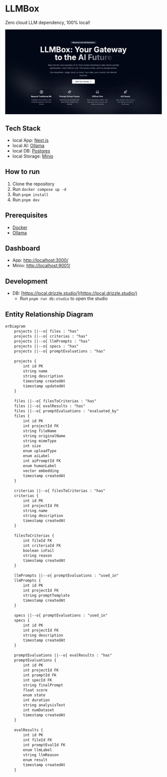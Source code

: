 # LLMBox

Zero cloud LLM dependency, 100% local!

![hero](./public/hero.png)

## Tech Stack

- local App: [Next.js](https://nextjs.org/)
- local AI: [Ollama](https://ollama.com/)
- local DB: [Postgres](https://www.postgresql.org/)
- local Storage: [Minio](https://min.io/)

## How to run

1. Clone the repository
2. Run `docker compose up -d`
3. Run `pnpm install`
4. Run `pnpm dev`

## Prerequisites

- [Docker](https://www.docker.com/)
- [Ollama](https://ollama.com/)

## Dashboard

- App: [http://localhost:3000/](http://localhost:3000/)
- Minio: [http://localhost:9001/](http://localhost:9001/)

## Development

- DB: [https://local.drizzle.studio/](https://local.drizzle.studio/)
  - Run `pnpm run db:studio` to open the studio

## Entity Relationship Diagram

```mermaid
erDiagram
    projects ||--o{ files : "has"
    projects ||--o{ criterias : "has"
    projects ||--o{ llmPrompts : "has"
    projects ||--o{ specs : "has"
    projects ||--o{ promptEvaluations : "has"

    projects {
        int id PK
        string name
        string description
        timestamp createdAt
        timestamp updatedAt
    }

    files ||--o{ filesToCriterias : "has"
    files ||--o{ evalResults : "has"
    files ||--o{ promptEvaluations : "evaluated_by"
    files {
        int id PK
        int projectId FK
        string fileName
        string originalName
        string mimeType
        int size
        enum uploadType
        enum aiLabel
        int aiPromptId FK
        enum humanLabel
        vector embedding
        timestamp createdAt
    }

    criterias ||--o{ filesToCriterias : "has"
    criterias {
        int id PK
        int projectId FK
        string name
        string description
        timestamp createdAt
    }

    filesToCriterias {
        int fileId FK
        int criteriaId FK
        boolean isFail
        string reason
        timestamp createdAt
    }

    llmPrompts ||--o{ promptEvaluations : "used_in"
    llmPrompts {
        int id PK
        int projectId FK
        string promptTemplate
        timestamp createdAt
    }

    specs ||--o{ promptEvaluations : "used_in"
    specs {
        int id PK
        int projectId FK
        string description
        timestamp createdAt
    }

    promptEvaluations ||--o{ evalResults : "has"
    promptEvaluations {
        int id PK
        int projectId FK
        int promptId FK
        int specId FK
        string finalPrompt
        float score
        enum state
        int duration
        string analysisText
        int numDataset
        timestamp createdAt
    }

    evalResults {
        int id PK
        int fileId FK
        int promptEvalId FK
        enum llmLabel
        string llmReason
        enum result
        timestamp createdAt
    }
```
